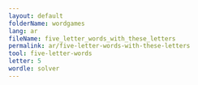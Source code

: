 ```yaml
---
layout: default
folderName: wordgames
lang: ar
fileName: five_letter_words_with_these_letters
permalink: ar/five-letter-words-with-these-letters
tool: five-letter-words
letter: 5
wordle: solver
---
```

